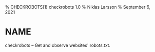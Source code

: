 % CHECKROBOTS(1) checkrobots 1.0
% Niklas Larsson
% September 6, 2021

# NAME
checkrobots – Get and observe websites' robots.txt.
